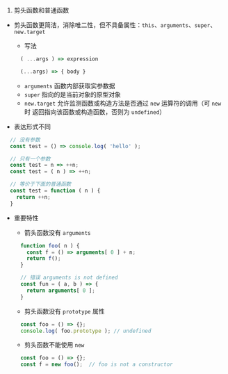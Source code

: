
1. 剪头函数和普通函数
  - 剪头函数更简洁，消除唯二性，但不具备属性：`this`、`arguments`、`super`、`new.target`
    - 写法
    ```js
      ( ...args ) => expression

      (...args) => { body }
    ```
    - `arguments` 函数内部获取实参数据
    - `super` 指向的是当前对象的原型对象
    - `new.target` 允许监测函数或构造方法是否通过 `new` 运算符的调用（可 `new` 时 返回指向该函数或构造函数，否则为 `undefined`）

  - 表达形式不同
  ```js
    // 没有参数
    const test = () => console.log( 'hello' );

    // 只有一个参数
    const test = n => ++n;
    const test = ( n ) => ++n;

    // 等价于下面的普通函数
    const test = function ( n ) {
      return ++n;
    }
  ```

  - 重要特性
    - 箭头函数没有 `arguments`
    ```js
      function foo( n ) {
        const f = () => arguments[ 0 ] + n;
        return f();
      }

      // 错误 arguments is not defined
      const fun = ( a, b ) => {
        return arguments[ 0 ];
      }
    ```

    - 剪头函数没有 `prototype` 属性
    ```js
      const foo = () => {};
      console.log( foo.prototype ); // undefined
    ```

    - 剪头函数不能使用 `new`
    ```js
      const foo = () => {};
      const f = new foo();  // foo is not a constructor
    ```